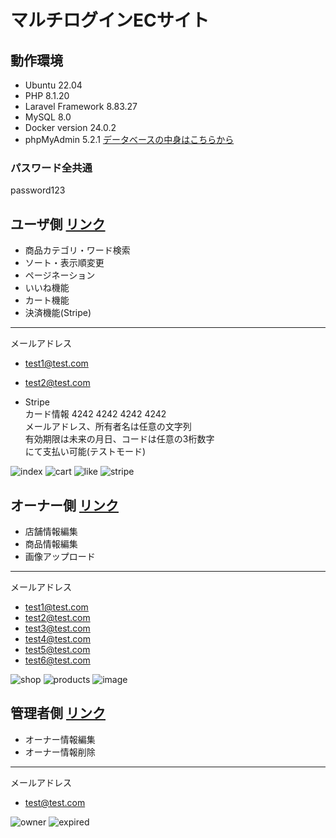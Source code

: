 # マルチログインECサイト

## 動作環境
* Ubuntu 22.04
* PHP 8.1.20
* Laravel Framework 8.83.27
* MySQL 8.0
* Docker version 24.0.2
* phpMyAdmin 5.2.1 [データベースの中身はこちらから](http://116.80.77.78:4040/)

### パスワード全共通
password123

## ユーザ側 [リンク](http://116.80.77.78/login)
* 商品カテゴリ・ワード検索
* ソート・表示順変更
* ページネーション
* いいね機能
* カート機能
* 決済機能(Stripe)

***
メールアドレス
* test1@test.com
* test2@test.com


* Stripe  
カード情報 4242 4242 4242 4242  
メールアドレス、所有者名は任意の文字列  
有効期限は未来の月日、コードは任意の3桁数字  
にて支払い可能(テストモード)

![index](https://drive.google.com/uc?export=view&id=12PNxrunQmuXFcN9T5B1-UfkLbBbzZ4al)
![cart](https://drive.google.com/uc?export=view&id=1Yz05e_LCrpoIOXZkOlv9M2FmAnlFtXoH)
![like](https://drive.google.com/uc?export=view&id=1obYKHJHKIlMAMm3_10QD0Y5jhi_sbS-F)
![stripe](https://drive.google.com/uc?export=view&id=19BvayC-2VNG8d4hX26muMwvQDfT0J_B9)


## オーナー側 [リンク](http://116.80.77.78/owner/login)
* 店舗情報編集
* 商品情報編集
* 画像アップロード

***
メールアドレス
* test1@test.com
* test2@test.com
* test3@test.com
* test4@test.com
* test5@test.com
* test6@test.com

![shop](https://drive.google.com/uc?export=view&id=16CQlPJx2YwA5XbDGoLOrlfKnbV3JVNoY)
![products](https://drive.google.com/uc?export=view&id=1yxxWDrjEeBZXVNnoGjcZPygLCAVSRwOq)
![image](https://drive.google.com/uc?export=view&id=1GKCXjm8O1IBT9KOdsBEJn--CfPfitkde)

## 管理者側 [リンク](http://116.80.77.78/admin/login)
* オーナー情報編集
* オーナー情報削除

***
メールアドレス
* test@test.com

![owner](https://drive.google.com/uc?export=view&id=1bopi_5UunGLBrdEBensdxcrNQBzyCtGo)
![expired](https://drive.google.com/uc?export=view&id=1r7qhCg1aqWBb5f90vKLy0hVAEwmMp8ye)
